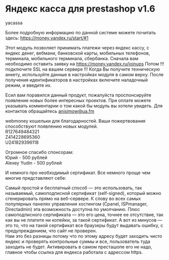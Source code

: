 Яндекс касса для prestashop v1.6
=======
yacassa

Более подробную информацию по данной системе можете почитать здесь: https://money.yandex.ru/start/#1

Этот модуль позволяет принимать платежи через яндекс кассу, с яндекс денег, вебмани, банковской карты, мобильных телефонов, терминала, мобильного терминала, сбербанка.
Сначала вам необходимо оставить заявку на https://money.yandex.ru/joinups
Потом !!! подключите SSL на вашем сервере !!!
Когда Вы получите техническую анкету, используйте данные в настройках модуля в самом верху.
После получения идентификаторов в настройках включите наладочный режим, и введите их.

Есил вам поравился данный продукт, пожалуйста проспонсируйте появление новых более интересных проектов. При оплате можете указывать комментарии о том какой бы модуль вы хотели увидеть.
Для контактов обращайтесь anisimow@ua.fm

webmoney кошельки для благодарностей. Ваши пожертвования способствуют появлению новых модулей.<br />
R127649484321<br />
Z414228695360<br />
U241829396118<br />



Огромное спасибо спонсорам:<br /> 
Юрий - 500 рублей<br />
Alexey Yudin - 500 рублей<br />

И немного про необходимый сертификат. Все немного проще чем многие представляют себе:

Самый простой и бесплатный способ — это использовать, так называемый, самоподписной сертификат (self-signed), который можно сгенерировать прямо на веб-сервере. К слову во всех самых популярных панелях управления хостингом (Cpanel, ISPmanager, Directadmin) эта возможность доступна по умолчанию.
Плюс самоподписного сертификата — это его цена, точнее ее отсутствие, так как вы не платите ни копейки, за такой сертификат. А вот из минусов — это то, что на такой сертификат все браузеры будут выдавать ошибку, с предупреждением, что сайт не проверен. <br />
Нам это без разницы потому что по этому адресу будет заходить чисто яндекс и проверять контрольные суммы и все, пользователь туда заходить не будет. Активировать в самом престашопе его не надо, главное чтобы ссылка для яндекса работала с адрессом https.
